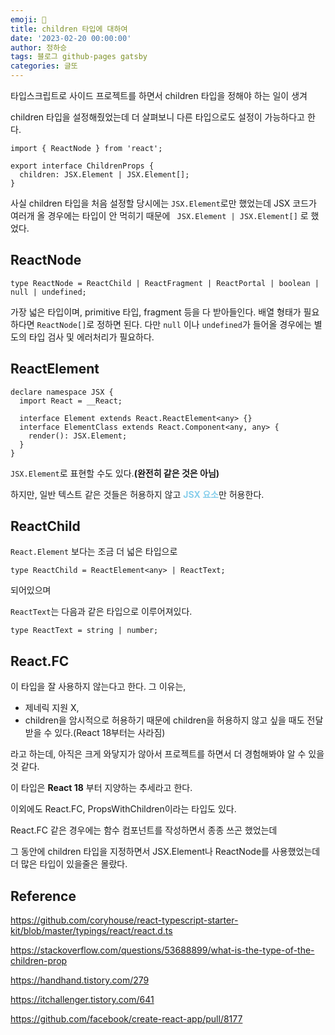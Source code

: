 ```yaml
---
emoji: 🔮
title: children 타입에 대하여
date: '2023-02-20 00:00:00'
author: 정하승
tags: 블로그 github-pages gatsby
categories: 글또
---
```


타입스크립트로 사이드 프로젝트를 하면서 children 타입을 정해야 하는 일이 생겨

children 타입을 설정해줬었는데 더 살펴보니 다른 타입으로도 설정이 가능하다고 한다.

```tsx
import { ReactNode } from 'react';

export interface ChildrenProps {
  children: JSX.Element | JSX.Element[];
}
```

사실 children 타입을 처음 설정할 당시에는 `JSX.Element`로만 했었는데 JSX 코드가 여러개 올 경우에는 타입이 안 먹히기 때문에 ` JSX.Element | JSX.Element[]` 로 했었다.

## ReactNode

```tsx
type ReactNode = ReactChild | ReactFragment | ReactPortal | boolean | null | undefined;
```

가장 넓은 타입이며, primitive 타입, fragment 등을 다 받아들인다. 배열 형태가 필요하다면 `ReactNode[]`로 정하면 된다.
다만 `null` 이나 `undefined`가 들어올 경우에는 별도의 타입 검사 및 에러처리가 필요하다.

## ReactElement

```tsx
declare namespace JSX {
  import React = __React;

  interface Element extends React.ReactElement<any> {}
  interface ElementClass extends React.Component<any, any> {
    render(): JSX.Element;
  }
}
```

`JSX.Element`로 표현할 수도 있다.**(완전히 같은 것은 아님)**

하지만, 일반 텍스트 같은 것들은 허용하지 않고 <span style='color:skyblue'>**JSX 요소**</span>만 허용한다.

## ReactChild

`React.Element` 보다는 조금 더 넓은 타입으로

```tsx
type ReactChild = ReactElement<any> | ReactText;
```

되어있으며

`ReactText`는 다음과 같은 타입으로 이루어져있다.

```tsx
type ReactText = string | number;
```

## React.FC

이 타입을 잘 사용하지 않는다고 한다. 그 이유는,

- 제네릭 지원 X,
- children을 암시적으로 허용하기 때문에 children을 허용하지 않고 싶을 때도 전달받을 수 있다.(React 18부터는 사라짐)

라고 하는데, 아직은 크게 와닿지가 않아서 프로젝트를 하면서 더 경험해봐야 알 수 있을 것 같다.

이 타입은 **React 18** 부터 지양하는 추세라고 한다.

이외에도 React.FC, PropsWithChildren이라는 타입도 있다.

React.FC 같은 경우에는 함수 컴포넌트를 작성하면서 종종 쓰곤 했었는데

그 동안에 children 타입을 지정하면서 JSX.Element나 ReactNode를 사용했었는데 더 많은 타입이 있을줄은 몰랐다.

## Reference

https://github.com/coryhouse/react-typescript-starter-kit/blob/master/typings/react/react.d.ts

https://stackoverflow.com/questions/53688899/what-is-the-type-of-the-children-prop

https://handhand.tistory.com/279

https://itchallenger.tistory.com/641

https://github.com/facebook/create-react-app/pull/8177
